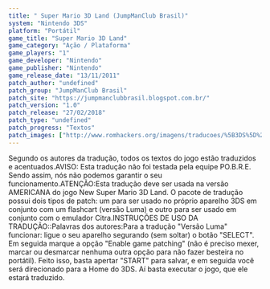 ```yaml
---
title: " Super Mario 3D Land (JumpManClub Brasil)"
system: "Nintendo 3DS"
platform: "Portátil"
game_title: "Super Mario 3D Land"
game_category: "Ação / Plataforma"
game_players: "1"
game_developer: "Nintendo"
game_publisher: "Nintendo"
game_release_date: "13/11/2011"
patch_author: "undefined"
patch_group: "JumpManClub Brasil"
patch_site: "https://jumpmanclubbrasil.blogspot.com.br/"
patch_version: "1.0"
patch_release: "27/02/2018"
patch_type: "undefined"
patch_progress: "Textos"
patch_images: ["http://www.romhackers.org/imagens/traducoes/%5B3DS%5D%20Super%20Mario%203D%20Land%20-%20JumpManClub%20Brasil%20-%201.jpg","http://www.romhackers.org/imagens/traducoes/%5B3DS%5D%20Super%20Mario%203D%20Land%20-%20JumpManClub%20Brasil%20-%204.png","http://www.romhackers.org/imagens/traducoes/%5B3DS%5D%20Super%20Mario%203D%20Land%20-%20JumpManClub%20Brasil%20-%202.jpg","http://www.romhackers.org/imagens/traducoes/%5B3DS%5D%20Super%20Mario%203D%20Land%20-%20JumpManClub%20Brasil%20-%203.jpg"]
---
```

Segundo os autores da tradução, todos os textos do jogo estão traduzidos e acentuados.AVISO: Esta tradução não foi testada pela equipe PO.B.R.E. Sendo assim, nós não podemos garantir o seu funcionamento.ATENÇÃO:Esta tradução deve ser usada na versão AMERICANA do jogo New Super Mario 3D Land. O pacote de tradução possui dois tipos de patch: um para ser usado no próprio aparelho 3DS em conjunto com um flashcart (versão Luma) e outro para ser usado em conjunto com o emulador Citra.INSTRUÇÕES DE USO DA TRADUÇÃO::Palavras dos autores:Para a tradução "Versão Luma" funcionar: ligue o seu aparelho segurando (sem soltar) o botão "SELECT". Em seguida marque a opção "Enable game patching" (não é preciso mexer, marcar ou desmarcar nenhuma outra opção para não fazer besteira no portátil). Feito isso, basta apertar "START" para salvar, e em seguida você será direcionado para a Home do 3DS. Aí basta executar o jogo, que ele estará traduzido.